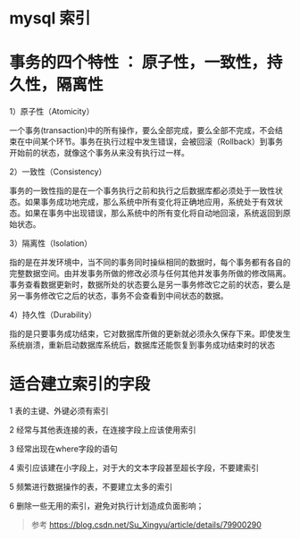 # mysql 索引 

# 事务的四个特性 ： 原子性，一致性，持久性，隔离性

1）原子性（Atomicity）

一个事务(transaction)中的所有操作，要么全部完成，要么全部不完成，不会结束在中间某个环节。事务在执行过程中发生错误，会被回滚（Rollback）到事务开始前的状态，就像这个事务从来没有执行过一样。

2）一致性（Consistency）

事务的一致性指的是在一个事务执行之前和执行之后数据库都必须处于一致性状态。如果事务成功地完成，那么系统中所有变化将正确地应用，系统处于有效状态。如果在事务中出现错误，那么系统中的所有变化将自动地回滚，系统返回到原始状态。

3）隔离性（Isolation）

指的是在并发环境中，当不同的事务同时操纵相同的数据时，每个事务都有各自的完整数据空间。由并发事务所做的修改必须与任何其他并发事务所做的修改隔离。事务查看数据更新时，数据所处的状态要么是另一事务修改它之前的状态，要么是另一事务修改它之后的状态，事务不会查看到中间状态的数据。

4）持久性（Durability）

指的是只要事务成功结束，它对数据库所做的更新就必须永久保存下来。即使发生系统崩溃，重新启动数据库系统后，数据库还能恢复到事务成功结束时的状态

# 适合建立索引的字段
1 表的主键、外键必须有索引

2 经常与其他表连接的表，在连接字段上应该使用索引

3 经常出现在where字段的语句

4 索引应该建在小字段上，对于大的文本字段甚至超长字段，不要建索引

5 频繁进行数据操作的表，不要建立太多的索引

6 删除一些无用的索引，避免对执行计划造成负面影响；
           







> 参考 https://blog.csdn.net/Su_Xingyu/article/details/79900290

